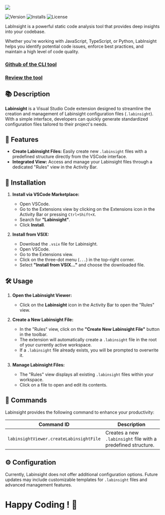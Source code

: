 ![](https://firebasestorage.googleapis.com/v0/b/lab-insight.appspot.com/o/banner.png?alt=media&token=a445c85e-498b-42eb-8a4a-4a3f137d796f)

![Version](https://img.shields.io/vscode-marketplace/v/techfever.labinsight)
![Installs](https://img.shields.io/vscode-marketplace/i/techfever.labinsight)
![License](https://img.shields.io/badge/license-MIT-blue.svg)

LabInsight is a powerful static code analysis tool that provides deep insights into your codebase.

Whether you're working with JavaScript, TypeScript, or Python, LabInsight helps you identify potential code issues, enforce best practices, and maintain a high level of code quality.

### [Github of the CLI tool](https://github.com/techfever-soft/labinsight)

### [Review the tool](https://forms.gle/xLBZHFiqwAQUStiz9)

## 📚 Description

**Labinsight** is a Visual Studio Code extension designed to streamline the creation and management of Labinsight configuration files (`.labinsight`). With a simple interface, developers can quickly generate standardized configuration files tailored to their project's needs.

## 🚀 Features

- **Create Labinsight Files:** Easily create new `.labinsight` files with a predefined structure directly from the VSCode interface.
- **Integrated View:** Access and manage your Labinsight files through a dedicated "Rules" view in the Activity Bar.

## 🔧 Installation

1. **Install via VSCode Marketplace:**

   - Open VSCode.
   - Go to the Extensions view by clicking on the Extensions icon in the Activity Bar or pressing `Ctrl+Shift+X`.
   - Search for **"Labinsight"**.
   - Click **Install**.

2. **Install from VSIX:**

   - Download the `.vsix` file for Labinsight.
   - Open VSCode.
   - Go to the Extensions view.
   - Click on the three-dot menu (`...`) in the top-right corner.
   - Select **"Install from VSIX..."** and choose the downloaded file.

## 🛠️ Usage

1. **Open the Labinsight Viewer:**

   - Click on the **Labinsight** icon in the Activity Bar to open the "Rules" view.

2. **Create a New Labinsight File:**

   - In the "Rules" view, click on the **"Create New Labinsight File"** button in the toolbar.
   - The extension will automatically create a `.labinsight` file in the root of your currently active workspace.
   - If a `.labinsight` file already exists, you will be prompted to overwrite it.

3. **Manage Labinsight Files:**

   - The "Rules" view displays all existing `.labinsight` files within your workspace.
   - Click on a file to open and edit its contents.

## 📝 Commands

Labinsight provides the following command to enhance your productivity:

| Command ID                              | Description                                        |
|-----------------------------------------|----------------------------------------------------|
| `labinsightViewer.createLabinsightFile` | Creates a new `.labinsight` file with a predefined structure. |

## ⚙️ Configuration

Currently, Labinsight does not offer additional configuration options. Future updates may include customizable templates for `.labinsight` files and advanced management features.

# Happy Coding ! 🚀

